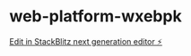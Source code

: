 # web-platform-wxebpk

[Edit in StackBlitz next generation editor ⚡️](https://stackblitz.com/~/github.com/raniyaptla/web-platform-wxebpk)